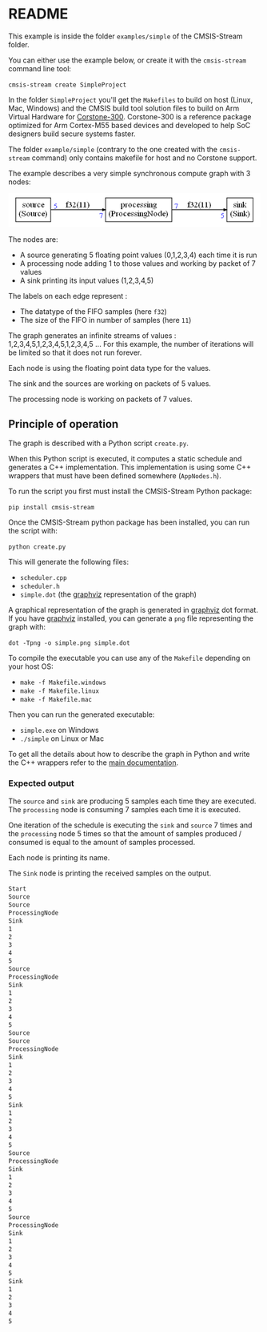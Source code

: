 # README

This example is inside the folder `examples/simple` of the CMSIS-Stream folder.

You can either use the example below, or create it with the `cmsis-stream` command line tool:

`cmsis-stream create SimpleProject`

In the folder `SimpleProject` you'll get the `Makefiles` to build on host (Linux, Mac, Windows) and the CMSIS build tool solution files to build on Arm Virtual Hardware for [Corstone-300](https://www.arm.com/products/silicon-ip-subsystems/corstone-300). Corstone-300 is a reference package optimized for Arm Cortex-M55 based devices and developed to help SoC designers build secure systems faster.

The folder `example/simple` (contrary to the one created with the `cmsis-stream` command) only contains makefile for host and no Corstone support.

The example describes a very simple synchronous compute graph with 3 nodes:

![simple](docassets/simple.png)

The nodes are:

* A source generating 5 floating point values (0,1,2,3,4) each time it is run
* A processing node adding 1 to those values and working by packet of 7 values
* A sink printing its input values (1,2,3,4,5)

The labels on each edge represent :

* The datatype of the FIFO samples (here `f32`)
* The size of the FIFO in number of samples (here `11`)

The graph generates an infinite streams of values : 1,2,3,4,5,1,2,3,4,5,1,2,3,4,5 ... For this example, the number of iterations will be limited so that it does not run forever.

Each node is using the floating point data type for the values.

The sink and the sources are working on packets of 5 values.

The processing node is working on packets of 7 values.

## Principle of operation

The graph is described with a Python script `create.py`.

When this Python script is executed, it computes a static schedule and generates a C++ implementation. This implementation is using some C++ wrappers that must have been defined somewhere (`AppNodes.h`). 

To run the script you first must install the CMSIS-Stream Python package:

`pip install cmsis-stream`

Once the CMSIS-Stream python package has been installed, you can run the script with:

`python create.py`

This will generate the following files:

* `scheduler.cpp`
* `scheduler.h`
* `simple.dot` (the [graphviz](https://graphviz.org/) representation of the graph)

A graphical representation of the graph is generated in [graphviz](https://graphviz.org/) dot format. If you have [graphviz](https://graphviz.org/) installed, you can generate a `png` file representing the graph with:

`dot -Tpng -o simple.png simple.dot`

To compile the executable you can use any of the `Makefile` depending on your host OS:

* `make -f Makefile.windows`
* `make -f Makefile.linux`
* `make -f Makefile.mac`

Then you can run the generated executable:

* `simple.exe` on Windows
* `./simple` on Linux or Mac

To get all the details about how to describe the graph in Python and write the C++ wrappers refer to the [main documentation](../../README.md#How-to-write-the-Python-script-and-the-C-wrappers).


### Expected output

The `source` and `sink` are producing 5 samples each time they are executed. The `processing` node is consuming 7 samples each time it is executed.

One iteration of the schedule is executing the `sink` and `source` 7 times and the `processing` node 5 times so that the amount of samples produced / consumed is equal to the amount of samples processed.

Each node is printing its name.

The `Sink` node is printing the received samples on the output. 

```
Start
Source
Source
ProcessingNode
Sink
1
2
3
4
5
Source
ProcessingNode
Sink
1
2
3
4
5
Source
Source
ProcessingNode
Sink
1
2
3
4
5
Sink
1
2
3
4
5
Source
ProcessingNode
Sink
1
2
3
4
5
Source
ProcessingNode
Sink
1
2
3
4
5
Sink
1
2
3
4
5
```







